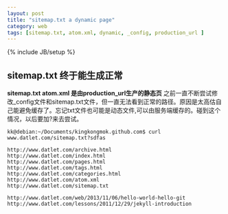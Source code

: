 ```yaml
---
layout: post
title: "sitemap.txt a dynamic page"
category: web
tags: [sitemap.txt, atom.xml, dynamic, _config, production_url ]
---
```

{% include JB/setup %}

## sitemap.txt 终于能生成正常
**sitemap.txt atom.xml 是由production_url生产的静态页**
之前一直不断尝试修改_config文件和sitemap.txt文件，但一直无法看到正常的路径。原因是太高估自己能避免缓存了。忘记txt文件也可能是动态文件,可以由服务端缓存的。碰到这个情况，以后要加?来去尝试。
```
kk@debian:~/Documents/kingkongmok.github.com$ curl www.datlet.com/sitemap.txt?sdfas

http://www.datlet.com/archive.html
http://www.datlet.com/index.html
http://www.datlet.com/pages.html
http://www.datlet.com/tags.html
http://www.datlet.com/categories.html
http://www.datlet.com/atom.xml
http://www.datlet.com/sitemap.txt

http://www.datlet.com/web/2013/11/06/hello-world-hello-git
http://www.datlet.com/lessons/2011/12/29/jekyll-introduction
```
